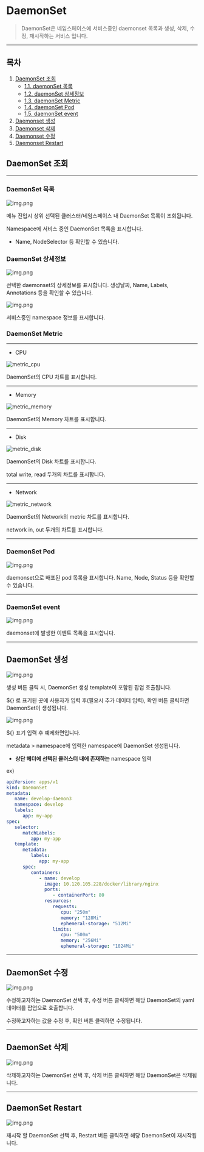 # DaemonSet

> DaemonSet은 네임스페이스에 서비스중인 daemonset 목록과 생성, 삭제, 수정, 재시작하는 서비스 입니다.

---
## **목차**
1. [DaemonSet 조회](#daemonset-조회)
   - [1.1. daemonSet 목록](#daemonset-목록)
   - [1.2. daemonSet 상세정보](#daemonset-상세정보)
   - [1.3. daemonSet Metric](#daemonset-metric)
   - [1.4. daemonSet Pod](#daemonset-pod)
   - [1.5. daemonSet event](#daemonset-event)
2. [Daemonset 생성](#daemonset-생성)
3. [Daemonset 삭제](#daemonset-삭제)
4. [Daemonset 수정](#daemonset-수정)
5. [Daemonset Restart](#daemonset-restart)

## DaemonSet 조회

---
### DaemonSet 목록

![img.png](./img/daemonset_list.png)

메뉴 진입시 상위 선택된 클러스터/네임스페이스 내 DaemonSet 목록이 조회됩니다.

Namespace에 서비스 중인 DaemonSet 목록을 표시합니다.
* Name, NodeSelector 등 확인할 수 있습니다.

### DaemonSet 상세정보

![img.png](./img/daemonset_detail.png)

선택한 daemonset의 상세정보를 표시합니다.
생성날짜, Name, Labels, Annotations 등을 확인할 수 있습니다.

![img.png](./img/daemonset_detail_namespace.png)

서비스중인 namespace 정보를 표시합니다.

### DaemonSet Metric

---
* CPU

![metric_cpu](./img/daemonset_metric_cpu.png)

DaemonSet의 CPU 차트를 표시합니다.

---
* Memory

![metric_memory](./img/daemonset_metric_memory.png)

DaemonSet의 Memory 차트를 표시합니다.

---
* Disk

![metric_disk](./img/daemonset_metric_disk.png)

DaemonSet의 Disk 차트를 표시합니다.

total write, read 두개의 차트를 표시합니다.

---
* Network

![metric_network](./img/daemonset_metric_network.png)

DaemonSet의 Network의 metric 차트를 표시합니다.

network in, out 두개의 차트를 표시합니다.

---
### DaemonSet Pod

![img.png](./img/daemonset_pod.png)

daemonset으로 배포된 pod 목록을 표시합니다.
Name, Node, Status 등을 확인할 수 있습니다.

---
### DaemonSet event

![img.png](./img/daemonset_event.png)

daemonset에 발생한 이벤트 목록을 표시합니다.

---
## DaemonSet 생성


![img.png](./img/daemonset_create.png)

생성 버튼 클릭 시, DaemonSet 생성 template이 포함된 팝업 호출됩니다.

${} 로 표기된 곳에 사용자가 입력 후(필요시 추가 데이터 입력), 확인 버튼 클릭하면 DaemonSet이 생성됩니다.

![img.png](./img/daemonset_create_ex.png)

${} 표기 입력 후 예제화면입니다.

metadata > namespace에 입력한 namespace에 DaemonSet 생성됩니다.
* <strong>상단 헤더에 선택된 클러스터 내에 존재하는</strong> namespace 입력

ex)
```yaml
apiVersion: apps/v1
kind: DaemonSet
metadata:
   name: develop-daemon3
   namespace: develop
   labels:
      app: my-app
spec:
   selector:
      matchLabels:
         app: my-app
   template:
      metadata:
         labels:
            app: my-app
      spec:
         containers:
            - name: develop
              image: 10.120.105.228/docker/library/nginx
              ports:
                 - containerPort: 80
              resources:
                 requests:
                    cpu: "250m"
                    memory: "128Mi"
                    ephemeral-storage: "512Mi"
                 limits:
                    cpu: "500m"
                    memory: "256Mi"
                    ephemeral-storage: "1024Mi"
```
---
## DaemonSet 수정

![img.png](./img/daemonset_modify.png)

수정하고자하는 DaemonSet 선택 후, 수정 버튼 클릭하면 해당 DaemonSet의 yaml 데이터를 팝업으로 호출합니다.

수정하고자하는 값을 수정 후, 확인 버튼 클릭하면 수정됩니다.

---
## DaemonSet 삭제

![img.png](./img/daemonset_delete.png)

삭제하고자하는 DaemonSet 선택 후, 삭제 버튼 클릭하면 해당 DaemonSet은 삭제됩니다.

---

## DaemonSet Restart

![img.png](./img/daemonset_restart.png)

재시작 할 DaemonSet 선택 후, Restart 버튼 클릭하면 해당 DaemonSet이 재시작됩니다.